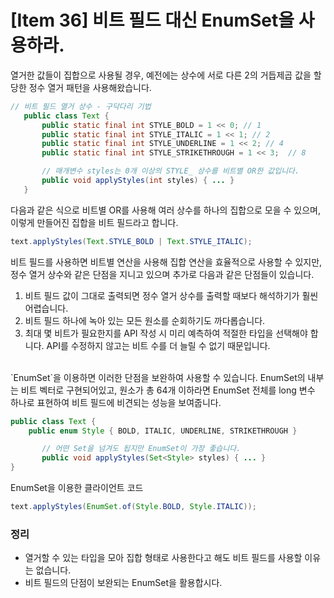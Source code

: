 # [Item 36] 비트 필드 대신 EnumSet을 사용하라.

열거한 값들이 집합으로 사용될 경우, 예전에는 상수에 서로 다른 2의 거듭제곱 값을 할당한 정수 열거 패턴을 사용해왔습니다.

``` java
// 비트 필드 열거 상수 - 구닥다리 기법
   public class Text {
       public static final int STYLE_BOLD = 1 << 0; // 1
       public static final int STYLE_ITALIC = 1 << 1; // 2
       public static final int STYLE_UNDERLINE = 1 << 2; // 4
       public static final int STYLE_STRIKETHROUGH = 1 << 3;  // 8

       // 매개변수 styles는 0개 이상의 STYLE_ 상수를 비트별 OR한 값입니다.
       public void applyStyles(int styles) { ... }
   }
```
다음과 같은 식으로 비트별 OR를 사용해 여러 상수를 하나의 집합으로 모을 수 있으며, 이렇게 만들어진 집합을 비트 필드라고 합니다.
``` java
text.applyStyles(Text.STYLE_BOLD | Text.STYLE_ITALIC);
```
비트 필드를 사용하면 비트별 연산을 사용해 집합 연산을 효율적으로 사용할 수 있지만, 정수 열거 상수와 같은 단점을 지니고 있으며 추가로 다음과 같은 단점들이 있습니다.
</br>
1. 비트 필드 값이 그대로 출력되면 정수 열거 상수를 출력할 때보다 해석하기가 훨씬 어렵습니다.
2. 비트 필드 하나에 녹아 있는 모든 원소를 순회하기도 까다롭습니다.
3. 최대 몇 비트가 필요한지를 API 작성 시 미리 예측하여 적절한 타입을 선택해야 합니다. API를 수정하지 않고는 비트 수를 더 늘릴 수 없기 때문입니다.
</br>
`EnumSet`을 이용하면 이러한 단점을 보완하여 사용할 수 있습니다. EnumSet의 내부는 비트 벡터로 구현되어있고, 원소가 총 64개 이하라면 EnumSet 전체를 long 변수 하나로 표현하여 비트 필드에 비견되는 성능을 보여줍니다.

``` java
public class Text {
    public enum Style { BOLD, ITALIC, UNDERLINE, STRIKETHROUGH }

       // 어떤 Set을 넘겨도 됩지만 EnumSet이 가장 좋습니다.
       public void applyStyles(Set<Style> styles) { ... }
}
```
EnumSet을 이용한 클라이언트 코드
``` java
text.applyStyles(EnumSet.of(Style.BOLD, Style.ITALIC));
```
### 정리
- 열거할 수 있는 타입을 모아 집합 형태로 사용한다고 해도 비트 필드를 사용할 이유는 없습니다.
- 비트 필드의 단점이 보완되는 EnumSet을 활용합시다.